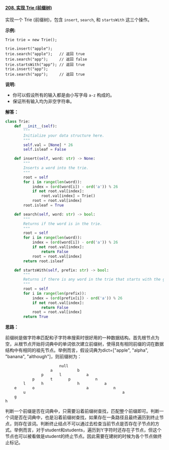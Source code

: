 #### [208. 实现 Trie (前缀树)](https://leetcode-cn.com/problems/implement-trie-prefix-tree/)

实现一个 Trie (前缀树)，包含 `insert`, `search`, 和 `startsWith` 这三个操作。

**示例:**

```
Trie trie = new Trie();

trie.insert("apple");
trie.search("apple");   // 返回 true
trie.search("app");     // 返回 false
trie.startsWith("app"); // 返回 true
trie.insert("app");   
trie.search("app");     // 返回 true
```

**说明:**

- 你可以假设所有的输入都是由小写字母 `a-z` 构成的。
- 保证所有输入均为非空字符串。

**解答：**

```python
class Trie:
    def __init__(self):
        """
        Initialize your data structure here.
        """
        self.val = [None] * 26
        self.isleaf = False

    def insert(self, word: str) -> None:
        """
        Inserts a word into the trie.
        """
        root = self
        for i in range(len(word)):
            index = (ord(word[i]) - ord('a')) % 26
            if not root.val[index]:
                root.val[index] = Trie()
            root = root.val[index]
        root.isleaf = True

    def search(self, word: str) -> bool:
        """
        Returns if the word is in the trie.
        """
        root = self
        for i in range(len(word)):
            index = (ord(word[i]) - ord('a')) % 26
            if not root.val[index]:
                return False
            root = root.val[index]        
        return root.isleaf

    def startsWith(self, prefix: str) -> bool:
        """
        Returns if there is any word in the trie that starts with the given prefix.
        """
        root = self
        for i in range(len(prefix)):
            index = (ord(prefix[i]) - ord('a')) % 26
            if not root.val[index]:
                return False
            root = root.val[index]        
        return True
```



**思路：**

前缀树是做字符串匹配和子字符串搜索时很好用的一种数据结构。首先根节点为空，从根节点开始将词典中的单词依次建立前缀树，使得具有相同前缀的词在数据结构中有相同的祖先节点。举例而言，假设词典为dict=["apple", "alpha", "banana", "although"]，则前缀树为：

```
                        null
                    a			b
                p		l			a
            p		t		p			n
        l		h				h			a
    e		o						a			n
        u											a
    g
h
```

判断一个前缀是否在词典中，只需要沿着前缀树查找，匹配整个前缀即可。判断一个词是否在词典中，也是沿着前缀树查找，如果存在一条路径且最终遍历到终止节点，则存在该词。判断终止结点不可以通过去检查当前节点是否存在子节点的方式。举例而言，对于student和students，遍历到‘t’字符时还存在子节点，但这个节点也可以被看做是student的终止节点。因此需要在建树的时候为各个节点做终止标记。